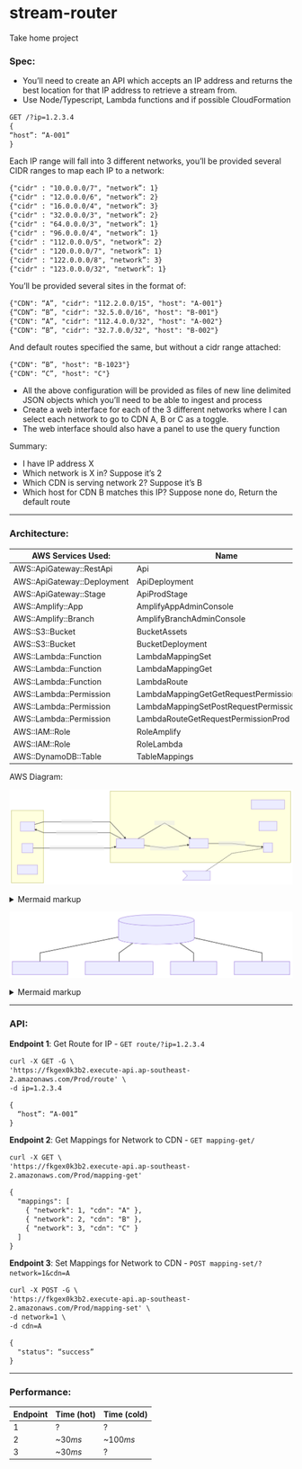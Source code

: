 # stream-router

Take home project

### Spec:

- You’ll need to create an API which accepts an IP address and returns the best location for that IP address to retrieve a stream from.
- Use Node/Typescript, Lambda functions and if possible CloudFormation

```
GET /?ip=1.2.3.4
{
“host”: “A-001”
}
```

Each IP range will fall into 3 different networks, you’ll be provided several CIDR ranges to map each IP to a network:

```
{"cidr" : "10.0.0.0/7", "network”: 1}
{"cidr" : "12.0.0.0/6", "network”: 2}
{"cidr" : "16.0.0.0/4", "network”: 3}
{"cidr" : "32.0.0.0/3", "network”: 2}
{"cidr" : "64.0.0.0/3", "network”: 1}
{"cidr" : "96.0.0.0/4", "network”: 1}
{"cidr" : "112.0.0.0/5", "network”: 2}
{"cidr" : "120.0.0.0/7", "network”: 1}
{"cidr" : "122.0.0.0/8", "network”: 3}
{"cidr" : "123.0.0.0/32", "network”: 1}
```

You’ll be provided several sites in the format of:

```
{"CDN": “A”, "cidr": "112.2.0.0/15", "host": "A-001"}
{“CDN”: “B”, "cidr": "32.5.0.0/16", "host": "B-001"}
{"CDN": “A”, "cidr": "112.4.0.0/32", "host": "A-002"}
{"CDN": “B”, "cidr": "32.7.0.0/32", "host": "B-002"}
```

And default routes specified the same, but without a cidr range attached:

```
{"CDN": “B”, "host": "B-1023"}
{"CDN": “C”, "host": "C"}
```

- All the above configuration will be provided as files of new line delimited JSON objects which you’ll need to be able to ingest and process
- Create a web interface for each of the 3 different networks where I can select each network to go to CDN A, B or C as a toggle.
- The web interface should also have a panel to use the query function

Summary:

- I have IP address X
- Which network is X in? Suppose it’s 2
- Which CDN is serving network 2? Suppose it’s B
- Which host for CDN B matches this IP? Suppose none do, Return the default route

---

### Architecture:

| AWS Services Used:          | Name                                      |
| --------------------------- | ----------------------------------------- |
| AWS::ApiGateway::RestApi    | Api                                       |
| AWS::ApiGateway::Deployment | ApiDeployment                             |
| AWS::ApiGateway::Stage      | ApiProdStage                              |
| AWS::Amplify::App           | AmplifyAppAdminConsole                    |
| AWS::Amplify::Branch        | AmplifyBranchAdminConsole                 |
| AWS::S3::Bucket             | BucketAssets                              |
| AWS::S3::Bucket             | BucketDeployment                          |
| AWS::Lambda::Function       | LambdaMappingSet                          |
| AWS::Lambda::Function       | LambdaMappingGet                          |
| AWS::Lambda::Function       | LambdaRoute                               |
| AWS::Lambda::Permission     | LambdaMappingGetGetRequestPermissionProd  |
| AWS::Lambda::Permission     | LambdaMappingSetPostRequestPermissionProd |
| AWS::Lambda::Permission     | LambdaRouteGetRequestPermissionProd       |
| AWS::IAM::Role              | RoleAmplify                               |
| AWS::IAM::Role              | RoleLambda                                |
| AWS::DynamoDB::Table        | TableMappings                             |

AWS Diagram:

<!-- generated by mermaid compile action - START -->

![~mermaid diagram 1~](/.resources/README-md-1.svg)

<details>
  <summary>Mermaid markup</summary>

```mermaid
graph LR
    subgraph Backend
        CloudFormation
        Lambda
        Amplify
        APIGateway[API Gateway]
        s3
    end
    subgraph Components
        client
        site
        backendd[backend]
    end
    client -->|HTTP request - ip| APIGateway
    APIGateway -->|HTTP request - location| client
    site -->|HTTP request - read/write state| APIGateway
    APIGateway -->|get location| Lambda
    APIGateway -->|get/change state| Lambda
    Lambda -->|read/write state| s3

    note1>store state]
    note1 -.- s3
```

</details>
<!-- generated by mermaid compile action - END -->

<!-- generated by mermaid compile action - START -->

![~mermaid diagram 2~](/.resources/README-md-2.svg)

<details>
  <summary>Mermaid markup</summary>

```mermaid
graph TB
    s3[(stream-router-assets-bucket)]
    s3 --- cdir-network.ndjson
    s3 --- cdn-host-defaults.ndjson
    s3 --- cdn-host.ndjson
    s3 --- network-cdn.ndison
```

</details>
<!-- generated by mermaid compile action - END -->

---

### API:

**Endpoint 1**: Get Route for IP - `GET route/?ip=1.2.3.4`

```
curl -X GET -G \
'https://fkgex0k3b2.execute-api.ap-southeast-2.amazonaws.com/Prod/route' \
-d ip=1.2.3.4
```

```
{
  “host”: “A-001”
}
```

**Endpoint 2**: Get Mappings for Network to CDN - `GET mapping-get/`

```
curl -X GET \
'https://fkgex0k3b2.execute-api.ap-southeast-2.amazonaws.com/Prod/mapping-get'
```

```
{
  "mappings": [
    { "network": 1, "cdn": "A" },
    { "network": 2, "cdn": "B" },
    { "network": 3, "cdn": "C" }
  ]
}
```

**Endpoint 3**: Set Mappings for Network to CDN - `POST mapping-set/?network=1&cdn=A`

```
curl -X POST -G \
'https://fkgex0k3b2.execute-api.ap-southeast-2.amazonaws.com/Prod/mapping-set' \
-d network=1 \
-d cdn=A
```

```
{
  "status": “success”
}
```

---

### Performance:

| Endpoint | Time (hot) | Time (cold) |
| -------- | ---------- | ----------- |
| 1        | ?          | ?           |
| 2        | ~30*ms*    | ~100*ms*    |
| 3        | ~30*ms*    | ?           |
